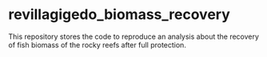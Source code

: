 # revillagigedo_biomass_recovery
This repository stores the code to reproduce an analysis about the recovery of fish biomass of the rocky reefs after full protection. 
